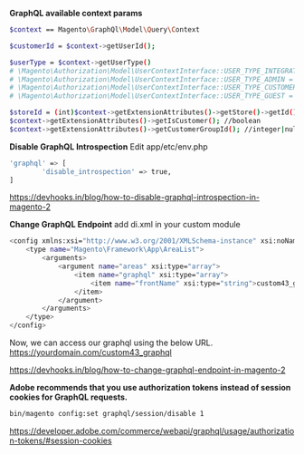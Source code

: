 **GraphQL available context params**
```sh
$context == Magento\GraphQl\Model\Query\Context

$customerId = $context->getUserId();

$userType = $context->getUserType()
# \Magento\Authorization\Model\UserContextInterface::USER_TYPE_INTEGRATION = 1;
# \Magento\Authorization\Model\UserContextInterface::USER_TYPE_ADMIN = 2;
# \Magento\Authorization\Model\UserContextInterface::USER_TYPE_CUSTOMER = 3;
# \Magento\Authorization\Model\UserContextInterface::USER_TYPE_GUEST = 4;

$storeId = (int)$context->getExtensionAttributes()->getStore()->getId();
$context->getExtensionAttributes()->getIsCustomer(); //boolean
$context->getExtensionAttributes()->getCustomerGroupId(); //integer|null
```
**Disable GraphQL Introspection**
Edit app/etc/env.php
```sh
'graphql' => [
        'disable_introspection' => true,
]
```
https://devhooks.in/blog/how-to-disable-graphql-introspection-in-magento-2

**Change GraphQL Endpoint**
add di.xml in your custom module
```sh
<config xmlns:xsi="http://www.w3.org/2001/XMLSchema-instance" xsi:noNamespaceSchemaLocation="urn:magento:framework:ObjectManager/etc/config.xsd">
    <type name="Magento\Framework\App\AreaList">
        <arguments>
            <argument name="areas" xsi:type="array">
                <item name="graphql" xsi:type="array">
                    <item name="frontName" xsi:type="string">custom43_graphql</item>
                </item>
            </argument>
        </arguments>
    </type>
</config>
```
Now, we can access our graphql using the below URL.
https://yourdomain.com/custom43_graphql

https://devhooks.in/blog/how-to-change-graphql-endpoint-in-magento-2

**Adobe recommends that you use authorization tokens instead of session cookies for GraphQL requests.**
```sh
bin/magento config:set graphql/session/disable 1
```
https://developer.adobe.com/commerce/webapi/graphql/usage/authorization-tokens/#session-cookies